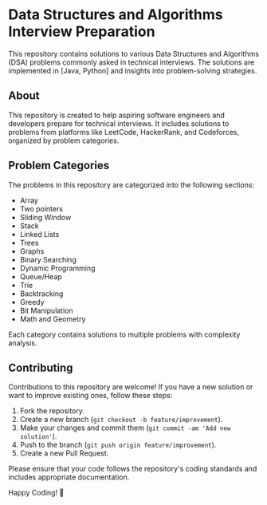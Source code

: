# Data Structures and Algorithms Interview Preparation

This repository contains solutions to various Data Structures and Algorithms (DSA) problems commonly asked in technical interviews. The solutions are implemented in [Java, Python] and insights into problem-solving strategies.

## About

This repository is created to help aspiring software engineers and developers prepare for technical interviews. It includes solutions to problems from platforms like LeetCode, HackerRank, and Codeforces, organized by problem categories.


## Problem Categories

The problems in this repository are categorized into the following sections:

- Array
- Two pointers
- Sliding Window
- Stack
- Linked Lists
- Trees
- Graphs
- Binary Searching
- Dynamic Programming
- Queue/Heap
- Trie
- Backtracking
- Greedy
- Bit Manipulation
- Math and Geometry

Each category contains solutions to multiple problems with complexity analysis.


## Contributing

Contributions to this repository are welcome! If you have a new solution or want to improve existing ones, follow these steps:

1. Fork the repository.
2. Create a new branch (`git checkout -b feature/improvement`).
3. Make your changes and commit them (`git commit -am 'Add new solution'`).
4. Push to the branch (`git push origin feature/improvement`).
5. Create a new Pull Request.

Please ensure that your code follows the repository's coding standards and includes appropriate documentation.


Happy Coding! 🚀



